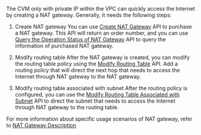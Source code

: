 The CVM only with private IP within the VPC can quickly access the Internet by creating a NAT gateway. Generally, it needs the following steps:

1) Create NAT gateway
You can use [Create NAT Gateway](/doc/api/245/4094) API to purchase a NAT gateway. This API will return an order number, and you can use [Query the Operation Status of NAT Gateway](https://www.qcloud.com/doc/api/245/4089) API to query the information of purchased NAT gateway.

2) Modify routing table
After the NAT gateway is created, you can modify the routing table policy using the [Modify Routing Table](https://www.qcloud.com/doc/api/245/1417) API. Add a routing policy that will direct the next hop that needs to access the Internet through NAT gateway to the NAT gateway.

3) Modify routing table associated with subnet
After the routing policy is configured, you can use the [Modify Routing Table Associated with Subnet](https://www.qcloud.com/doc/api/245/1416) API to direct the subnet that needs to access the Internet through NAT gateway to the routing table.

For more information about specific usage scenarios of NAT gateway, refer to <a href="https://www.qcloud.com/doc/product/215/1682#2.-nat.E7.BD.91.E5.85.B3" title="NAT Gateway">NAT Gateway Description</a>

